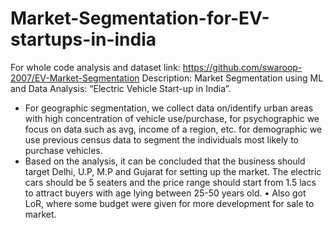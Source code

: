 # Market-Segmentation-for-EV-startups-in-india
For whole code analysis and dataset
link: https://github.com/swaroop-2007/EV-Market-Segmentation
Description:
Market Segmentation using ML and Data Analysis: “Electric Vehicle Start-up in India”.
- For geographic segmentation, we collect data on/identify urban areas with high
concentration of vehicle use/purchase, for psychographic we focus on data such as avg,
income of a region, etc. for demographic we use previous census data to segment the
individuals most likely to purchase vehicles.
- Based on the analysis, it can be concluded that the business should target Delhi, U.P, M.P
and Gujarat for setting up the market. The electric cars should be 5 seaters and the price
range should start from 1.5 lacs to attract buyers with age lying between 25-50 years old.
• Also got LoR, where some budget were given for more development for sale to market.
